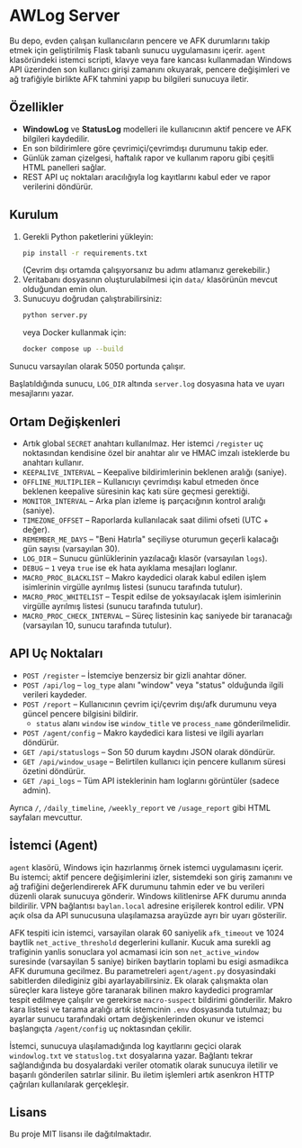# AWLog Server

Bu depo, evden çalışan kullanıcıların pencere ve AFK durumlarını takip etmek için geliştirilmiş Flask tabanlı sunucu uygulamasını içerir. `agent` klasöründeki istemci scripti, klavye veya fare kancası kullanmadan Windows API üzerinden son kullanıcı girişi zamanını okuyarak, pencere değişimleri ve ağ trafiğiyle birlikte AFK tahmini yapıp bu bilgileri sunucuya iletir.

## Özellikler
- **WindowLog** ve **StatusLog** modelleri ile kullanıcının aktif pencere ve AFK bilgileri kaydedilir.
- En son bildirimlere göre çevrimiçi/çevrimdışı durumunu takip eder.
- Günlük zaman çizelgesi, haftalık rapor ve kullanım raporu gibi çeşitli HTML panelleri sağlar.
- REST API uç noktaları aracılığıyla log kayıtlarını kabul eder ve rapor verilerini döndürür.

## Kurulum
1. Gerekli Python paketlerini yükleyin:
   ```bash
   pip install -r requirements.txt
   ```
   (Çevrim dışı ortamda çalışıyorsanız bu adımı atlamanız gerekebilir.)
2. Veritabanı dosyasının oluşturulabilmesi için `data/` klasörünün mevcut olduğundan emin olun.
3. Sunucuyu doğrudan çalıştırabilirsiniz:
   ```bash
   python server.py
   ```
   veya Docker kullanmak için:
   ```bash
   docker compose up --build
   ```

Sunucu varsayılan olarak 5050 portunda çalışır.

Başlatıldığında sunucu, `LOG_DIR` altında `server.log` dosyasına hata
ve uyarı mesajlarını yazar.

## Ortam Değişkenleri
- Artık global `SECRET` anahtarı kullanılmaz. Her istemci `/register` uç noktasından
  kendisine özel bir anahtar alır ve HMAC imzalı isteklerde bu anahtarı kullanır.
- `KEEPALIVE_INTERVAL` – Keepalive bildirimlerinin beklenen aralığı (saniye).
- `OFFLINE_MULTIPLIER` – Kullanıcıyı çevrimdışı kabul etmeden önce beklenen keepalive süresinin kaç katı süre geçmesi gerektiği.
- `MONITOR_INTERVAL` – Arka plan izleme iş parçacığının kontrol aralığı (saniye).
- `TIMEZONE_OFFSET` – Raporlarda kullanılacak saat dilimi ofseti (UTC + değer).
- `REMEMBER_ME_DAYS` – "Beni Hatırla" seçiliyse oturumun geçerli kalacağı gün
  sayısı (varsayılan 30).
- `LOG_DIR` – Sunucu günlüklerinin yazılacağı klasör (varsayılan `logs`).
- `DEBUG` – `1` veya `true` ise ek hata ayıklama mesajları loglanır.
- `MACRO_PROC_BLACKLIST` – Makro kaydedici olarak kabul edilen işlem
  isimlerinin virgülle ayrılmış listesi (sunucu tarafında tutulur).
- `MACRO_PROC_WHITELIST` – Tespit edilse de yoksayılacak işlem
  isimlerinin virgülle ayrılmış listesi (sunucu tarafında tutulur).
- `MACRO_PROC_CHECK_INTERVAL` – Süreç listesinin kaç saniyede bir
  taranacağı (varsayılan 10, sunucu tarafında tutulur).

## API Uç Noktaları
- `POST /register` – İstemciye benzersiz bir gizli anahtar döner.
- `POST /api/log` – `log_type` alanı "window" veya "status" olduğunda ilgili verileri kaydeder.
- `POST /report` – Kullanıcının çevrim içi/çevrim dışı/afk durumunu veya güncel pencere bilgisini bildirir.
  - `status` alanı `window` ise `window_title` ve `process_name` gönderilmelidir.
- `POST /agent/config` – Makro kaydedici kara listesi ve ilgili ayarları döndürür.
- `GET /api/statuslogs` – Son 50 durum kaydını JSON olarak döndürür.
- `GET /api/window_usage` – Belirtilen kullanıcı için pencere kullanım süresi özetini döndürür.
- `GET /api_logs` – Tüm API isteklerinin ham loglarını görüntüler (sadece admin).

Ayrıca `/`, `/daily_timeline`, `/weekly_report` ve `/usage_report` gibi HTML sayfaları mevcuttur.

## İstemci (Agent)
`agent` klasörü, Windows için hazırlanmış örnek istemci uygulamasını içerir. Bu istemci; aktif pencere değişimlerini izler, sistemdeki son giriş zamanını ve ağ trafiğini değerlendirerek AFK durumunu tahmin eder ve bu verileri düzenli olarak sunucuya gönderir. Windows kilitlenirse AFK durumu anında bildirilir. VPN bağlantısı `baylan.local` adresine erişilerek kontrol edilir. VPN açık olsa da API sunucusuna ulaşılamazsa arayüzde ayrı bir uyarı gösterilir.

AFK tespiti icin istemci, varsayilan olarak 60 saniyelik `afk_timeout` ve 1024 baytlik `net_active_threshold` degerlerini kullanir. Kucuk ama surekli ag trafiginin yanlis sonuclara yol acmamasi icin son `net_active_window` suresinde (varsayilan 5 saniye) biriken baytlarin toplami bu esigi asmadikca AFK durumuna gecilmez. Bu parametreleri `agent/agent.py` dosyasindaki sabitlerden dilediginiz gibi ayarlayabilirsiniz.
Ek olarak çalışmakta olan süreçler kara listeye göre taranarak bilinen makro kaydedici programlar tespit edilmeye çalışılır ve gerekirse `macro-suspect` bildirimi gönderilir.
Makro kara listesi ve tarama aralığı artık istemcinin `.env` dosyasında tutulmaz; bu ayarlar sunucu tarafındaki ortam değişkenlerinden okunur ve istemci başlangıçta `/agent/config` uç noktasından çekilir.

İstemci, sunucuya ulaşılamadığında log kayıtlarını geçici olarak `windowlog.txt` ve `statuslog.txt` dosyalarına yazar. Bağlantı tekrar sağlandığında bu dosyalardaki veriler otomatik olarak sunucuya iletilir ve başarılı gönderilen satırlar silinir. Bu iletim işlemleri artık asenkron HTTP çağrıları kullanılarak gerçekleşir.

## Lisans
Bu proje MIT lisansı ile dağıtılmaktadır.
